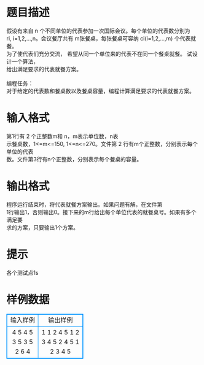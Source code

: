 # 

 
 # 题目描述 
假设有来自&nbsp;n&nbsp;个不同单位的代表参加一次国际会议。每个单位的代表数分别为<BR>ri,&nbsp;i=1,2,...,n。会议餐厅共有&nbsp;m张餐桌，每张餐桌可容纳&nbsp;ci(i=1,2,...,m)&nbsp;个代表就餐。<BR>为了使代表们充分交流，&nbsp;希望从同一个单位来的代表不在同一个餐桌就餐。&nbsp;试设计一个算法，<BR>给出满足要求的代表就餐方案。&nbsp;<BR>&nbsp;<BR>编程任务：&nbsp;<BR>对于给定的代表数和餐桌数以及餐桌容量，编程计算满足要求的代表就餐方案。&nbsp;<BR> 

 
 # 输入格式 
第1行有&nbsp;2&nbsp;个正整数m和&nbsp;n，m表示单位数，n表<BR>示餐桌数，1&lt;=m&lt;=150,&nbsp;1&lt;=n&lt;=270。文件第&nbsp;2&nbsp;行有m个正整数，分别表示每个单位的代表<BR>数。文件第3行有n个正整数，分别表示每个餐桌的容量。<BR> 

 
 # 输出格式 
程序运行结束时，将代表就餐方案输出。如果问题有解，在文件第<BR>1行输出1，否则输出0。接下来的m行给出每个单位代表的就餐桌号。如果有多个满足要<BR>求的方案，只要输出1个方案。<BR> 

 
 # 提示 
各个测试点1s<BR> 
# 样例数据
<style>
        table,table tr th, table tr td { border:1px solid #0094ff; }
        table { width: 200px; min-height: 25px; line-height: 25px; text-align: center; border-collapse: collapse;}   
    </style>
<table>
	<tr>
		<td>输入样例</td>
		<td>输出样例</td>
	</tr>
<tr><td>4 5 
4 5 3 5 
3 5 2 6 4 
</td><td>1
1 2 4 5
1 2 3 4 5
2 4 5
1 2 3 4 5
</td></tr></table>
